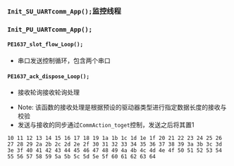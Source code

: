 ### `Init_SU_UARTcomm_App();`监控线程

### `Init_PU_UARTcomm_App();`
#### `PE1637_slot_flow_Loop();`
- 串口发送控制循环，包含两个串口
#### `PE1637_ack_dispose_Loop();`
- 接收轮询接收轮询处理
* Note: 该函数的接收处理是根据预设的驱动器类型进行指定数据长度的接收与校验
* 发送与接收的同步通过`CommAction_toget`控制，发送之后将其置1


```
10 11 12 13 14 15 16 17 18 19 1a 1b 1c 1d 1e 1f 20 21 22 23 24 25 26 27 28 29 2a 2b 2c 2d 2e 2f 30 31 32 33 34 35 36 37 38 39 3a 3b 3c 3d 3e 3f 40 41 42 43 44 45 46 47 48 49 4a 4b 4c 4d 4e 4f 50 51 52 53 54 55 56 57 58 59 5a 5b 5c 5d 5e 5f 60 61 62 63 64
```
